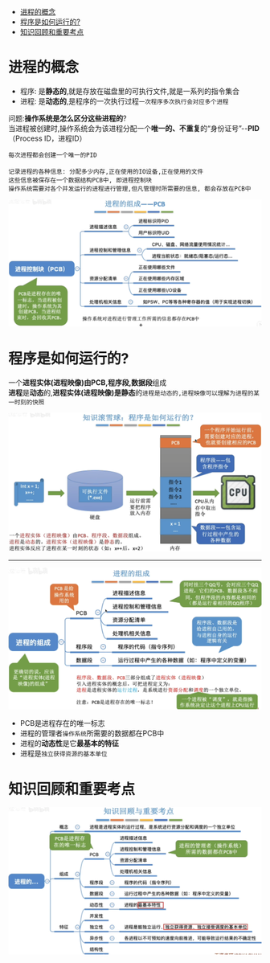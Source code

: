 - [进程的概念](#进程的概念)
- [程序是如何运行的?](#程序是如何运行的)
- [知识回顾和重要考点](#知识回顾和重要考点)

# 进程的概念
- 程序: 是**静态的**,就是存放在磁盘里的可执行文件,就是一系列的指令集合
- 进程: 是**动态的**,是程序的一次执行过程`一次程序多次执行会对应多个进程`

问题:**操作系统是怎么区分这些进程的**?\
当进程被创建时,操作系统会为该进程分配一个**唯一的、不重复**的“身份证号”--**PID**（Process ID，进程ID）

    每次进程都会创建一个唯一的PID
    
    记录进程的各种信息: 分配多少内存,正在使用的IO设备,正在使用的文件
    这些信息被保存在一个数据结构PCB中, 即进程控制块
    操作系统需要对各个并发运行的进程进行管理,但凡管理时所需要的信息, 都会存放在PCB中

<img src="img/../../img/PCB介绍.png">

# 程序是如何运行的?
一个**进程实体(进程映像)**由**PCB,程序段,数据段**组成\
**进程**是**动态**的,**进程实体(进程映像)**是**静态**的`进程是动态的,进程映像可以理解为进程的某一时刻的快照`

<img src="img/../../img/程序是如何运行的.png">
<hr>
<img src="img/../../img/进程的组成.png">

- PCB是进程存在的唯一标志
- 进程的管理者`操作系统`所需要的数据都在PCB中
- 进程的**动态性**是它**最基本的特征**
- 进程是`独立获得资源的基本单位`

# 知识回顾和重要考点
<img src="img/../../img/进程的基本组成考点.png">